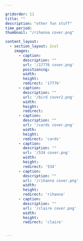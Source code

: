 ```yaml
---

gridorder: 11
title: ""
description: "other fun stuff"
time_period:
thumbnail: "/rihanna cover.png"

content_layout:
  - section_layout: 2col
    images:
      - caption:
        description: ""
        url: '/17776 cover.png'
        positioning: 
        width:
        height:
        redirect: '17776'
      - caption:
        description: ""
        url: '/bird cover2.png'
        width:
        height:
        redirect:
      - caption:
        description: ""
        url: '/cards cover.png'
        width:
        height:
        redirect: 'cards'
      - caption:
        description: ""
        url: '/534 cover.png'
        width:
        height:
        redirect: '534'
      - caption:
        description: ""
        url: '/rihanna cover.png'
        width:
        height:
        redirect: 'rihanna'
      - caption:
        description: ""
        url: '/claire cover.png'
        width:
        height:
        redirect: 'claire'


---
```

